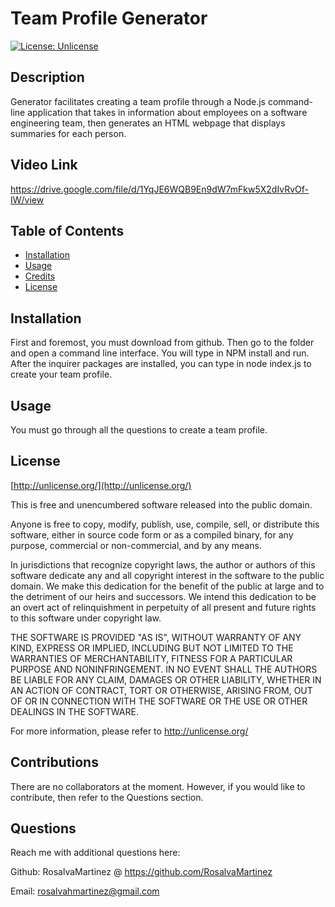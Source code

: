 # Team Profile Generator
  
[![License: Unlicense](https://img.shields.io/badge/license-Unlicense-blue.svg)](http://unlicense.org/)

  
  ## Description

  
Generator facilitates creating a team profile through a Node.js command-line application that takes in information about employees on a software engineering team, then generates an HTML webpage that displays summaries for each person. 
  
  ## Video Link
  
  
  https://drive.google.com/file/d/1YqJE6WQB9En9dW7mFkw5X2dIvRvOf-IW/view


  ## Table of Contents

  - [Installation](#installation)
  - [Usage](#usage)
  - [Credits](#credits)
  - [License](#license)

  ## Installation

  
First and foremost, you must download from github. Then go to the folder and open a command line interface. You will type in NPM install and run. After the inquirer packages are installed, you can type in node index.js to create your team profile.

  ## Usage

You must go through all the questions to create a team profile.


  ## License

  
[http://unlicense.org/](http://unlicense.org/)
  
This is free and unencumbered software released into the public domain.

Anyone is free to copy, modify, publish, use, compile, sell, or
distribute this software, either in source code form or as a compiled
binary, for any purpose, commercial or non-commercial, and by any
means.

In jurisdictions that recognize copyright laws, the author or authors
of this software dedicate any and all copyright interest in the
software to the public domain. We make this dedication for the benefit
of the public at large and to the detriment of our heirs and
successors. We intend this dedication to be an overt act of
relinquishment in perpetuity of all present and future rights to this
software under copyright law.

THE SOFTWARE IS PROVIDED "AS IS", WITHOUT WARRANTY OF ANY KIND,
EXPRESS OR IMPLIED, INCLUDING BUT NOT LIMITED TO THE WARRANTIES OF
MERCHANTABILITY, FITNESS FOR A PARTICULAR PURPOSE AND NONINFRINGEMENT.
IN NO EVENT SHALL THE AUTHORS BE LIABLE FOR ANY CLAIM, DAMAGES OR
OTHER LIABILITY, WHETHER IN AN ACTION OF CONTRACT, TORT OR OTHERWISE,
ARISING FROM, OUT OF OR IN CONNECTION WITH THE SOFTWARE OR THE USE OR
OTHER DEALINGS IN THE SOFTWARE.

For more information, please refer to <http://unlicense.org/>


  ## Contributions

There are no collaborators at the moment. However, if you would like to  contribute, then refer to  the Questions section.


  ## Questions

  Reach me with additional questions here:
  
Github: RosalvaMartinez @  https://github.com/RosalvaMartinez
  
Email: rosalvahmartinez@gmail.com
